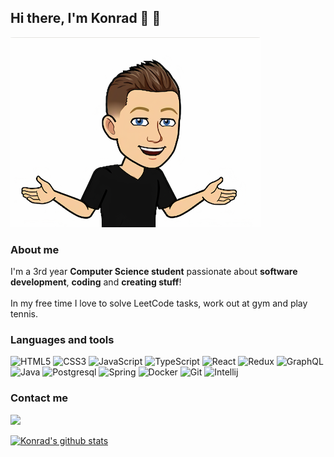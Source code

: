 ## Hi there, I'm Konrad 👋 :rocket:

![](images/myPhoto.png)

### About me

I'm a 3rd year <b>Computer Science student</b> passionate about <b>software development</b>, <b>coding</b> and <b>creating stuff</b>! 
<br><br>
In my free time I love to solve LeetCode tasks, work out at gym and play tennis.  

### Languages and tools

![HTML5](https://img.icons8.com/color/48/000000/html-5.png)
![CSS3](https://img.icons8.com/color/48/000000/css3.png)
![JavaScript](https://img.icons8.com/color/48/000000/javascript.png)
![TypeScript](https://img.icons8.com/color/48/000000/typescript.png) 
![React](https://img.icons8.com/ultraviolet/48/000000/react.png) 
![Redux](https://img.icons8.com/color/48/000000/redux.png)
![GraphQL](https://img.icons8.com/color/48/000000/graphql.png)
![Java](https://img.icons8.com/color/48/000000/java-coffee-cup-logo.png)
![Postgresql](https://img.icons8.com/color/48/000000/postgreesql.png)
![Spring](https://img.icons8.com/color/48/000000/spring-logo.png)
![Docker](https://img.icons8.com/color/48/000000/docker.png)
![Git](https://img.icons8.com/color/48/000000/git.png)
![Intellij](https://img.icons8.com/color/48/000000/intellij-idea.png)

### Contact me

[<img src="https://img.icons8.com/color/48/000000/linkedin.png"/>](https://www.linkedin.com/in/konrad-kalita-72121b182/)

[![Konrad's github stats](https://github-readme-stats.vercel.app/api?username=kalitakonrad)](https://github.com/kalitakonrad/github-readme-stats)
